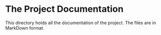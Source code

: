 # The Project Documentation

This directory holds all the documentation of the project. The files are in
MarkDown format.
